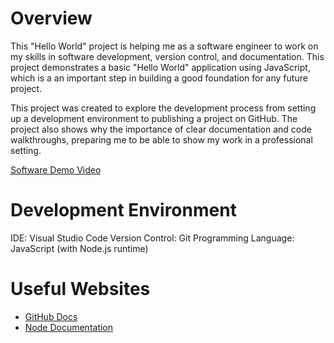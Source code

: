 # Overview

This "Hello World" project is helping me as a software engineer to work on my skills in software development, version control, and documentation. This project demonstrates a basic "Hello World" application using JavaScript, which is a an important step in building a good foundation for any future project.

This project was created to explore the development process from setting up a development environment to publishing a project on GitHub. The project also shows why the importance of clear documentation and code walkthroughs, preparing me to be able to show my work in a professional setting.

[Software Demo Video](http://youtube.link.goes.here)

# Development Environment

IDE: Visual Studio Code
Version Control: Git
Programming Language: JavaScript (with Node.js runtime)

# Useful Websites

- [GitHub Docs](https://docs.github.com/en)
- [Node Documentation](https://nodejs.org/docs/latest/api/)
